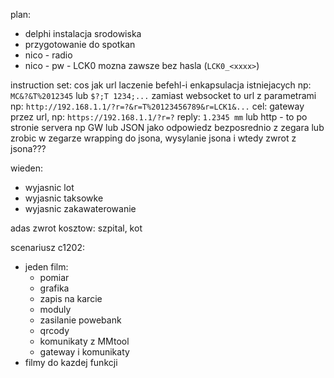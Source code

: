 


plan:
- delphi instalacja srodowiska
- przygotowanie do spotkan
- nico - radio
- nico - pw - LCK0 mozna zawsze bez hasla (`LCK0_<xxxx>`)


instruction set:
cos jak url
laczenie befehl-i
enkapsulacja istniejacych np: `MC&?&T%2012345` lub `$?;T 1234;...`
zamiast websocket to url z parametrami np: `http://192.168.1.1/?r=?&r=T%20123456789&r=LCK1&...`
cel: gateway przez url, np:
`https://192.168.1.1/?r=?`
reply:
`1.2345 mm`
lub http - to po stronie servera np GW
lub JSON jako odpowiedz bezposrednio z zegara
lub zrobic w zegarze wrapping do jsona, wysylanie jsona i wtedy zwrot z jsona???


wieden:
- wyjasnic lot
- wyjasnic taksowke
- wyjasnic zakawaterowanie

adas zwrot kosztow: szpital, kot

scenariusz c1202:
- jeden film:
	- pomiar
	- grafika
	- zapis na karcie
	- moduly
	- zasilanie powebank
	- qrcody
	- komunikaty z MMtool
	- gateway i komunikaty
- filmy do kazdej funkcji